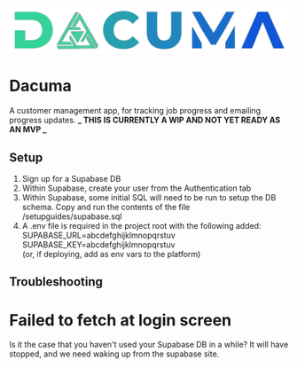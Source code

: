 ![Dacuma logo](public/dacuma2_transparentBg.png)

# Dacuma

A customer management app, for tracking job progress and emailing progress updates.
**_ THIS IS CURRENTLY A WIP AND NOT YET READY AS AN MVP _**

## Setup

1. Sign up for a Supabase DB
2. Within Supabase, create your user from the Authentication tab
3. Within Supabase, some initial SQL will need to be run to setup the DB schema. Copy and run the contents of the file /setupguides/supabase.sql
4. A .env file is required in the project root with the following added:\
   SUPABASE_URL=abcdefghijklmnopqrstuv\
   SUPABASE_KEY=abcdefghijklmnopqrstuv\
   (or, if deploying, add as env vars to the platform)

## Troubleshooting

# Failed to fetch at login screen

Is it the case that you haven't used your Supabase DB in a while? It will have stopped, and we need waking up from the supabase site.
